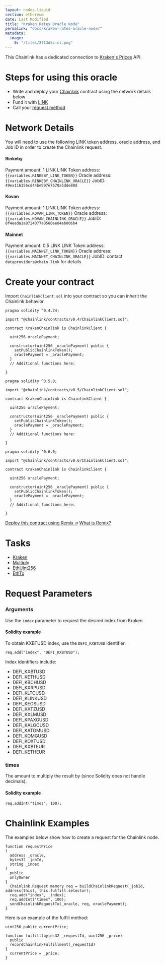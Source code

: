 ```yaml
---
layout: nodes.liquid
section: ethereum
date: Last Modified
title: "Kraken Rates Oracle Node"
permalink: "docs/kraken-rates-oracle-node/"
metadata:
  image:
    0: "/files/2713d5c-cl.png"
---
```

This Chainlink has a dedicated connection to <a href="https://blog.cfbenchmarks.com/rest-api/" target="_blank">Kraken's Prices</a> API.

# Steps for using this oracle

- Write and deploy your [Chainlink](../intermediates-tutorial/)  contract using the network details below
- Fund it with [LINK](../link-token-contracts/)
- Call your [request method](./#chainlink-examples)

# Network Details

You will need to use the following LINK token address, oracle address, and Job ID in order to create the Chainlink request.

#### Rinkeby
Payment amount: 1 LINK
LINK Token address: `{{variables.RINKEBY_LINK_TOKEN}}`
Oracle address: `{{variables.RINKEBY_CHAINLINK_ORACLE}}`
JobID: `49ea116156cd44be997e7670a5dde80d`

#### Kovan
Payment amount: 1 LINK
LINK Token address: `{{variables.KOVAN_LINK_TOKEN}}`
Oracle address: `{{variables.KOVAN_CHAINLINK_ORACLE}}`
JobID: `8f4eeda1a8724077a0560ee84eb006b4`

#### Mainnet
Payment amount: 0.5 LINK
LINK Token address: `{{variables.MAINNET_LINK_TOKEN}}`
Oracle address: `{{variables.MAINNET_CHAINLINK_ORACLE}}`
JobID: contact `dataproviders@chain.link` for details

# Create your contract

Import `ChainlinkClient.sol` into your contract so you can inherit the Chainlink behavior.

```solidity Solidity 4
pragma solidity ^0.4.24;

import "@chainlink/contracts/v0.4/ChainlinkClient.sol";

contract KrakenChainlink is ChainlinkClient {

  uint256 oraclePayment;

  constructor(uint256 _oraclePayment) public {
    setPublicChainlinkToken();
    oraclePayment = _oraclePayment;
  }
  // Additional functions here:

}
```
```solidity Solidity 5
pragma solidity ^0.5.0;

import "@chainlink/contracts/v0.5/ChainlinkClient.sol";

contract KrakenChainlink is ChainlinkClient {

  uint256 oraclePayment;

  constructor(uint256 _oraclePayment) public {
    setPublicChainlinkToken();
    oraclePayment = _oraclePayment;
  }
  // Additional functions here:

}
```
```solidity Solidity 6
pragma solidity ^0.6.0;

import "@chainlink/contracts/v0.6/ChainlinkClient.sol";

contract KrakenChainlink is ChainlinkClient {

  uint256 oraclePayment;

  constructor(uint256 _oraclePayment) public {
    setPublicChainlinkToken();
    oraclePayment = _oraclePayment;
  }
  // Additional functions here:

}
```

<div class="remix-callout">
  <a href="https://remix.ethereum.org/#url=https://docs.chain.link/samples/DataProviders/Kraken.sol" target="_blank" class="cl-button--ghost solidity-tracked">Deploy this contract using Remix ↗</a>
    <a href="../deploy-your-first-contract/" title="">What is Remix?</a>
</div>

# Tasks

- [Kraken](../external-adapters/)
- [Multiply](../core-adapters/#multiply)
- [EthUint256](../core-adapters/#ethuint256)
- [EthTx](../core-adapters/#ethtx)

# Request Parameters

### Arguments

Use the `index` parameter to request the desired index from Kraken.

#### Solidity example

To obtain KXBTUSD index, use the `DEFI_KXBTUSD` identifier.

```solidity
req.add("index", "DEFI_KXBTUSD");
```

Index identifiers include:

- DEFI_KXBTUSD
- DEFI_KETHUSD
- DEFI_KBCHUSD
- DEFI_KXRPUSD
- DEFI_KLTCUSD
- DEFI_KLINKUSD
- DEFI_KEOSUSD
- DEFI_KXTZUSD
- DEFI_KXLMUSD
- DEFI_KPAXGUSD
- DEFI_KALGOUSD
- DEFI_KATOMUSD
- DEFI_KOMGUSD
- DEFI_KOXTUSD
- DEFI_KXBTEUR
- DEFI_KETHEUR

### times

The amount to multiply the result by (since Solidity does not handle decimals).


#### Solidity example

```solidity
req.addInt("times", 100);
```

# Chainlink Examples

The examples below show how to create a request for the Chainlink node.

```solidity
function requestPrice
(
  address _oracle,
  bytes32 _jobId,
  string _index
)
  public
  onlyOwner
{
  Chainlink.Request memory req = buildChainlinkRequest(_jobId, address(this), this.fulfill.selector);
  req.add("index", _index);
  req.addInt("times", 100);
  sendChainlinkRequestTo(_oracle, req, oraclePayment);
}
```

Here is an example of the fulfill method:

```solidity
uint256 public currentPrice;

function fulfill(bytes32 _requestId, uint256 _price)
  public
  recordChainlinkFulfillment(_requestId)
{
  currentPrice = _price;
}
```
